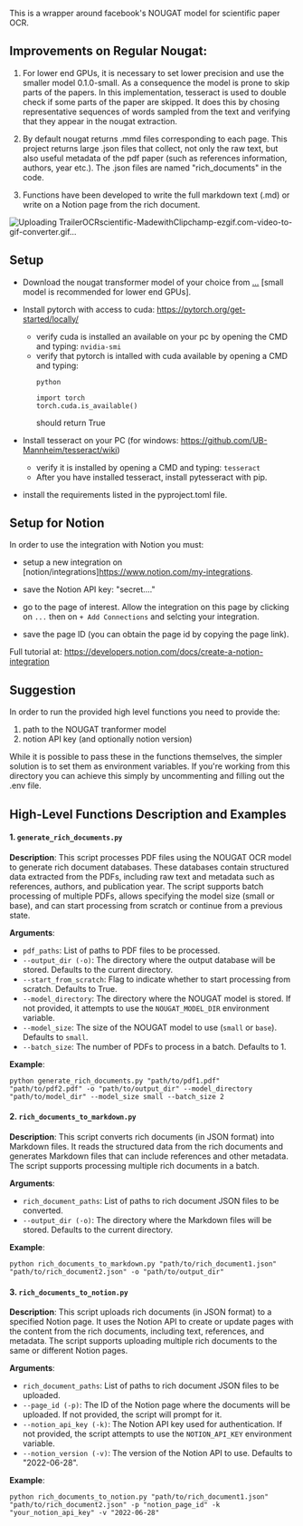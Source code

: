 This is a wrapper around facebook's NOUGAT model for scientific paper OCR.


## Improvements on Regular Nougat:
1. For lower end GPUs, it is necessary to set lower precision and use the smaller model 0.1.0-small. As a consequence the model is prone to skip parts of the papers. In this implementation, tesseract is used to double check if some parts of the paper are skipped. It does this by chosing representative sequences of words sampled from the text and verifying that they appear in the nougat extraction.

2. By default nougat returns .mmd files corresponding to each page. This project returns large .json files that collect, not only the raw text, but also useful metadata of the pdf paper (such as references information, authors, year etc.). The .json files are named "rich_documents" in the code.

3. Functions have been developed to write the full markdown text (.md) or write on a Notion page from the rich document. 

![Uploading TrailerOCRscientific-MadewithClipchamp-ezgif.com-video-to-gif-converter.gif…]()

## Setup
* Download the nougat transformer model of your choice from [...](https://github.com/facebookresearch/nougat/releases) [small model is recommended for lower end GPUs].

* Install pytorch with access to cuda: https://pytorch.org/get-started/locally/
    - verify cuda is installed an available on your pc by opening the CMD and typing: 
        `nvidia-smi`
    - verify that pytorch is intalled with cuda available by opening a CMD and typing: 
        ```
        python

        import torch
        torch.cuda.is_available()
        ```
        should return True
* Install tesseract on your PC (for windows: https://github.com/UB-Mannheim/tesseract/wiki)
    - verify it is installed by opening a CMD and typing:
        `tesseract` 
    + After you have installed tesseract, install pytesseract with pip. 

* install the requirements listed in the pyproject.toml file. 

## Setup for Notion
In order to use the integration with Notion you must: 
- setup a new integration on [notion/integrations]https://www.notion.com/my-integrations.

- save the Notion API key: "secret...."

- go to the page of interest. Allow the integration on this page by clicking on `...` then on `+ Add Connections` and selcting your integration. 

- save the page ID (you can obtain the page id by copying the page link). 

Full tutorial at: https://developers.notion.com/docs/create-a-notion-integration


## Suggestion
In order to run the provided high level functions you need to provide the: 
1. path to the NOUGAT tranformer model
2. notion API key (and optionally notion version)

While it is possible to pass these in the functions themselves, the simpler solution is to set them as environment variables. If you're working from this directory you can achieve this simply by uncommenting and filling out the .env file. 


## High-Level Functions Description and Examples

#### 1. `generate_rich_documents.py`

**Description**: This script processes PDF files using the NOUGAT OCR model to generate rich document databases. These databases contain structured data extracted from the PDFs, including raw text and metadata such as references, authors, and publication year. The script supports batch processing of multiple PDFs, allows specifying the model size (small or base), and can start processing from scratch or continue from a previous state.

**Arguments**:
- `pdf_paths`: List of paths to PDF files to be processed.
- `--output_dir (-o)`: The directory where the output database will be stored. Defaults to the current directory.
- `--start_from_scratch`: Flag to indicate whether to start processing from scratch. Defaults to True.
- `--model_directory`: The directory where the NOUGAT model is stored. If not provided, it attempts to use the `NOUGAT_MODEL_DIR` environment variable.
- `--model_size`: The size of the NOUGAT model to use (`small` or `base`). Defaults to `small`.
- `--batch_size`: The number of PDFs to process in a batch. Defaults to 1.

**Example**:
```shell
python generate_rich_documents.py "path/to/pdf1.pdf" "path/to/pdf2.pdf" -o "path/to/output_dir" --model_directory "path/to/model_dir" --model_size small --batch_size 2
```

#### 2. `rich_documents_to_markdown.py`

**Description**: This script converts rich documents (in JSON format) into Markdown files. It reads the structured data from the rich documents and generates Markdown files that can include references and other metadata. The script supports processing multiple rich documents in a batch.

**Arguments**:
- `rich_document_paths`: List of paths to rich document JSON files to be converted.
- `--output_dir (-o)`: The directory where the Markdown files will be stored. Defaults to the current directory.

**Example**:
```shell
python rich_documents_to_markdown.py "path/to/rich_document1.json" "path/to/rich_document2.json" -o "path/to/output_dir"
```

#### 3. `rich_documents_to_notion.py`

**Description**: This script uploads rich documents (in JSON format) to a specified Notion page. It uses the Notion API to create or update pages with the content from the rich documents, including text, references, and metadata. The script supports uploading multiple rich documents to the same or different Notion pages.

**Arguments**:
- `rich_document_paths`: List of paths to rich document JSON files to be uploaded.
- `--page_id (-p)`: The ID of the Notion page where the documents will be uploaded. If not provided, the script will prompt for it.
- `--notion_api_key (-k)`: The Notion API key used for authentication. If not provided, the script attempts to use the `NOTION_API_KEY` environment variable.
- `--notion_version (-v)`: The version of the Notion API to use. Defaults to "2022-06-28".

**Example**:
```shell
python rich_documents_to_notion.py "path/to/rich_document1.json" "path/to/rich_document2.json" -p "notion_page_id" -k "your_notion_api_key" -v "2022-06-28"
```




